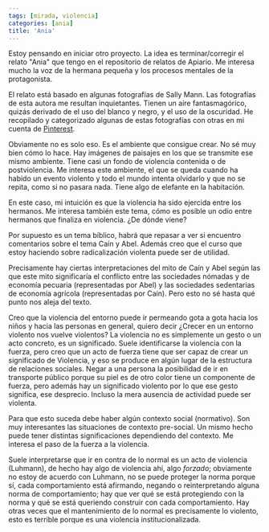 ```yaml
---
tags: [mirada, violencia]
categories: [ania]
title: 'Ania'
---
```


Estoy pensando en iniciar otro proyecto. La idea es terminar/corregir el relato "Ania" que tengo en el repositorio de relatos de Apiario. Me interesa mucho la voz de la hermana pequeña y los procesos mentales de la protagonista.

El relato está basado en algunas fotografías de Sally Mann. Las fotografías de esta autora me resultan inquietantes. Tienen un aire fantasmagórico, quizás derivado de el uso del blanco y negro, y el uso de la oscuridad. He recopilado y categorizado algunas de estas fotografías con otras en mi cuenta de [Pinterest](https://pin.it/7z1cJ9n).

Obviamente no es solo eso. Es el ambiente que consigue crear. No sé muy bien cómo lo hace. Hay imágenes de paisajes en los que se transmite ese mismo ambiente. Tiene casi un fondo de violencia contenida o de postviolencia. Me interesa este ambiente, el que se queda cuando ha habido un evento violento y todo el mundo intenta olvidarlo y que no se repita, como si no pasara nada. Tiene algo de elefante en la habitación.

En este caso, mi intuición es que la violencia ha sido ejercida entre los hermanos. Me interesa también este tema, cómo es posible un odio entre hermanos que finaliza en violencia. ¿De dónde viene?

Por supuesto es un tema bíblico, habrá que repasar a ver si encuentro comentarios sobre el tema Caín y Abel. Además creo que el curso que estoy haciendo sobre radicalización violenta puede ser de utilidad. 

Precisamente hay ciertas interpretaciones del mito de Caín y Abel según las que este mito significaría el conflicto entre las sociedades nómadas y de economía pecuaria (representadas por Abel) y las sociedades sedentarias de economía agrícola (representadas por Caín). Pero esto no sé hasta qué punto nos aleja del texto.

Creo que la violencia del entorno puede ir permeando gota a gota hacia los niños y hacia las personas en general, quiero decir ¿Crecer en un entorno violento nos vuelve violentos? La violencia no es simplemente un gesto o un acto concreto, es un significado. Suele identificarse la violencia con la fuerza, pero creo que un acto de fuerza tiene que ser capaz de crear un significado de Violencia, y eso se produce en algún lugar de la estructura de relaciones sociales. Negar a una persona la posibilidad de ir en transporte público porque su piel es de otro color tiene un componente de fuerza, pero además hay un significado violento por lo que ese gesto significa, ese desprecio. Incluso la mera ausencia de actividad puede ser violenta. 

Para que esto suceda debe haber algún contexto social (normativo). Son muy interesantes las situaciones de contexto pre-social. Un mismo hecho puede tener distintas significaciones dependiendo del contexto. Me interesa el paso de la fuerza a la violencia.

Suele interpretarse que ir en contra de lo normal es un acto de violencia (Luhmann), de hecho hay algo de violencia ahí, algo *forzado*; obviamente no estoy de acuerdo con Luhmann, no se puede proteger la norma porque sí, cada comportamiento está afirmando, negando o reinterpretando alguna norma de comportamiento; hay que ver qué se está protegiendo con la norma y qué se está queriendo construir con cada comportamiento. Hay otras veces que el mantenimiento de lo normal es precisamente lo violento, esto es terrible porque es una violencia institucionalizada.






